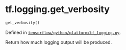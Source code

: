 <div itemscope itemtype="http://developers.google.com/ReferenceObject">
<meta itemprop="name" content="tf.logging.get_verbosity" />
</div>

# tf.logging.get_verbosity

``` python
get_verbosity()
```



Defined in [`tensorflow/python/platform/tf_logging.py`](https://www.tensorflow.org/code/tensorflow/python/platform/tf_logging.py).

Return how much logging output will be produced.